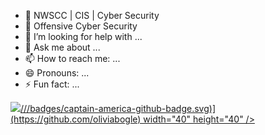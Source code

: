 







- 🌱 NWSCC | CIS | Cyber Security
- 👯 Offensive Cyber Security 
- 🤔 I’m looking for help with ...
- 💬 Ask me about ...
- 📫 How to reach me: ...
- 😄 Pronouns: ...
- ⚡ Fun fact: ...

<a href="https://linkedin.com/in/your-profile" target="_blank">
  <img src=(https://raw.githubusercontent.com/<user>/<repo>/<branch>/badges/captain-america-github-badge.svg)](https://github.com/oliviabogle) width="40" height="40" />
</a>




